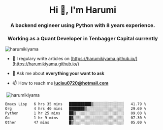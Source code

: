 <h1 align="center">Hi 👋, I'm Harumi</h1>
<h3 align="center">A backend engineer using <b>Python</b> with 8 years experience.</h3>
<h3 align="center">Working as a Quant Developer in <b>Tenbagger Capital</b> currently</h3>

<p align="left"> <img src="https://komarev.com/ghpvc/?username=harumikiyama" alt="harumikiyama" /> </p>


- 📝 I regulary write articles on [https://harumikiyama.github.io/](https://harumikiyama.github.io/)

- 💬 Ask me about **everything your want to ask**

- 📫 How to reach me **lucisu0720@hotmail.com**

<p>&nbsp;<img align="center" src="https://github-readme-stats.vercel.app/api?username=harumikiyama&show_icons=true" alt="harumikiyama" /></p>


<!--START_SECTION:waka-->

```txt
Emacs Lisp   6 hrs 35 mins   ██████████▒░░░░░░░░░░░░░░   41.79 %
Org          4 hrs 40 mins   ███████▒░░░░░░░░░░░░░░░░░   29.69 %
Python       1 hr 25 mins    ██▒░░░░░░░░░░░░░░░░░░░░░░   09.00 %
Go           1 hr 9 mins     █▓░░░░░░░░░░░░░░░░░░░░░░░   07.30 %
Other        47 mins         █▒░░░░░░░░░░░░░░░░░░░░░░░   05.00 %
```

<!--END_SECTION:waka-->
